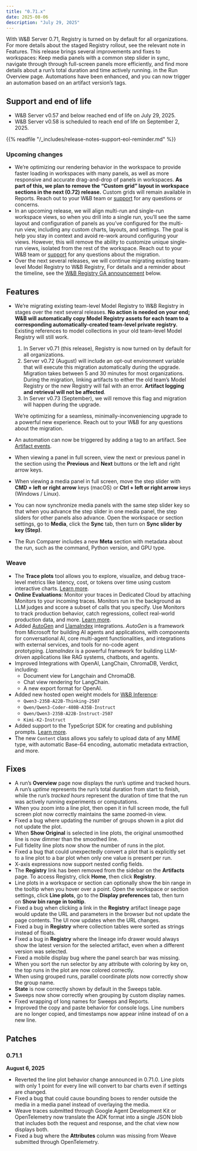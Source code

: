 ```yaml
---
title: "0.71.x"
date: 2025-08-06
description: "July 29, 2025"
---
```


With W&B Server 0.71, Registry is turned on by default for all organizations. For more details about the staged Registry rollout, see the relevant note in Features. This release brings several improvements and fixes to workspaces: Keep media panels with a common step slider in sync, navigate through through full-screen panels more efficiently, and find more details about a run’s total duration and time actively running. in the Run Overview page. Automations have been enhanced, and you can now trigger an automation based on an artifact version’s tags. <!-- more -->

<!--The latest patch is **v0.70.1**. Refer to [Patches]({{< relref "#patches" >}}).-->

## Support and end of life
<ul>
  <li>W&B Server v0.57 and below reached end of life on July 29, 2025.</li>
  <li>W&B Server v0.58 is scheduled to reach end of life on September 2, 2025.</li>
</ul><!-- This is in HTML to fix the admonition included below showing up as a child of the second item -->

{{% readfile "/_includes/release-notes-support-eol-reminder.md" %}}

### Upcoming changes
- We’re optimizing our rendering behavior in the workspace to provide faster loading in workspaces with many panels, as well as more responsive and accurate drag-and-drop of panels in workspaces. **As part of this, we plan to remove the “Custom grid” layout in workspace sections in the next (0.72) release.** Custom grids will remain available in Reports. Reach out to your W&B team or [support](mailto:support@wandb.ai) for any questions or concerns.
- In an upcoming release, we will align multi-run and single-run workspace views, so when you drill into a single run, you’ll see the same layout and configuration of panels as you’ve configured for the multi-run view, including any custom charts, layouts, and settings. The goal is help you stay in context and avoid re-work around configuring your views. However, this will remove the ability to customize unique single-run views, isolated from the rest of the workspace. Reach out to your W&B team or [support](mailto:support@wandb.ai) for any questions about the migration.
- Over the next several releases, we will continue migrating existing team-level Model Registry to W&B Registry, For details and a reminder about the timeline, see the [W&B Registry GA announcement](#registry_ga_announcement) below.

## Features
- <a id="registry_ga_announcement"></a> We’re migrating existing team-level Model Registry to W&B Registry in stages over the next several releases. **No action is needed on your end; W&B will automatically copy Model Registry assets for each team to a corresponding automatically-created team-level private registry.**  Existing references to model collections in your old team-level Model Registry will still work.
    1. In Server v0.71 (this release), Registry is now turned on by default for all organizations.
    2. Server v0.72 (August) will include an opt-out environment variable that will execute this migration automatically during the upgrade. Migration takes between 5 and 30 minutes for most organizations. During the migration, linking artifacts to either the old team’s Model Registry or the new Registry will fail with an error. **Artifact logging and retrieval will not be affected**.
    3. In Server v0.73 (September), we will remove this flag and migration will happen during the upgrade.

    We’re optimizing for a seamless, minimally-inconveniencing upgrade to a powerful new experience. Reach out to your W&B for any questions about the migration.
- An automation can now be triggered by adding a tag to an artifact. See [Artifact events](/guides/core/automations/automation-events#artifact-events).
- When viewing a panel in full screen, view the next or previous panel in the section using the **Previous** and **Next** buttons or the left and right arrow keys.
- When viewing a media panel in full screen, move the step slider with **CMD + left or right arrow** keys (macOS) or **Ctrl + left or right arrow** keys (Windows / Linux).
- You can now synchronize media panels with the same step slider key so that when you advance the step slider in one media panel, the step sliders for other panels also advance. Open the workspace or section settings, go to **Media**, click the **Sync** tab, then turn on **Sync slider by key (Step)**.
- The Run Comparer includes a new **Meta** section with metadata about the run, such as the command, Python version, and GPU type.

### Weave
- The **Trace plots** tool allows you to explore, visualize, and debug trace-level metrics like latency, cost, or tokens over time using custom interactive charts. [Learn more](https://weave-docs.wandb.ai/guides/tracking/trace-plots/).
- **Online Evaluations**: Monitor your traces in Dedicated Cloud by attaching Monitors to your incoming traces. Monitors run in the background as LLM judges and score a subset of calls that you specify. Use Monitors to track production behavior, catch regressions, collect real-world production data, and more. [Learn more](https://weave-docs.wandb.ai/guides/evaluation/guardrails_and_monitors).
- Added [AutoGen](https://weave-docs.wandb.ai/guides/integrations/autogen) and [LlamaIndex](https://weave-docs.wandb.ai/guides/integrations/llamaindex) integrations. _AutoGen_ is a framework from Microsoft for building AI agents and applications, with components for conversational AI, core multi-agent functionalities, and integrations with external services, and tools for no-code agent prototyping. _LlamaIndex_ is a powerful framework for building LLM-driven applications like RAG systems, chatbots, and agents.
- Improved Integrations with OpenAI, LangChain, ChromaDB, Verdict, including:
  - Document view for Langchain and ChromaDB.
  - Chat view rendering for LangChain.
  - A new export format for OpenAI.
- Added new hosted open weight models for [W&B Inference](https://wandb.ai/inference):
    - `Qwen3-235B-A22B-Thinking-2507`
    - `Qwen/Qwen3-Coder-480B-A35B-Instruct`
    - `Qwen/Qwen3-235B-A22B-Instruct-2507`
    - `Kimi-K2-Instruct`
- Added support to the TypeScript SDK for creating and publishing prompts. [Learn more](https://weave-docs.wandb.ai/guides/core-types/prompts/).
- The new `Content` class allows you safely to upload data of any MIME type, with automatic Base-64 encoding, automatic metadata extraction, and more.

## Fixes
- A run’s **Overview** page now displays the run’s uptime and tracked hours. A run’s *uptime* represents the run’s total duration from start to finish, while the run’s *tracked hours* represent the duration of time that the run was actively running experiments or computations.
- When you zoom into a line plot, then open it in full screen mode, the full screen plot now correctly maintains the same zoomed-in view.
- Fixed a bug where updating the number of groups shown in a plot did not update the plot.
- When **Show Original** is selected in line plots, the original unsmoothed line is now dimmer than the smoothed line.
- Full fidelity line plots now show the number of runs in the plot.
- Fixed a bug that could unexpectedly convert a plot that is explicitly set to a line plot to a bar plot when only one value is present per run.
- X-axis expressions now support nested config fields.
- The **Registry** link has been removed from the sidebar on the **Artifacts** page. To access Registry, click **Home**, then click **Registry**.
- Line plots in a workspace or section can optionally show the bin range in the tooltip when you hover over a point. Open the workspace or section settings, click **Line plots**, go to the **Display preferences** tab, then turn on **Show bin range in tooltip**.
- Fixed a bug when clicking a link in the **Registry** artifact lineage page would update the URL and parameters in the browser but not update the page contents. The UI now updates when the URL changes.
- Fixed a bug in **Registry** where collection tables were sorted as strings instead of floats.
- Fixed a bug in **Registry** where the lineage info drawer would always show the latest version for the selected artifact, even when a different version was selected.
- Fixed a mobile display bug where the panel search bar was missing.
- When you sort the run selector by any attribute with coloring by key on, the top runs in the plot are now colored correctly.
- When using grouped runs, parallel coordinate plots now correctly show the group name.
- **State** is now correctly shown by default in the Sweeps table.
- Sweeps now show correctly when grouping by custom display names.
- Fixed wrapping of long names for Sweeps and Reports.
- Improved the copy and paste behavior for console logs. Line numbers are no longer copied, and timestamps now appear inline instead of on a new line.

## Patches
### 0.71.1
**August 6, 2025**
- Reverted the line plot behavior change announced in 0.71.0. Line plots with only 1 point for every line will convert to bar charts even if settings are changed.
- Fixed a bug that could cause bounding boxes to render outside the media in a media panel instead of overlaying the media.
- Weave traces submitted through Google Agent Development Kit or OpenTelemetry now translate the ADK format into a single JSON blob that includes both the request and response, and the chat view now displays both.
- Fixed a bug where the **Attributes** column was missing from Weave submitted through OpenTelemetry.
